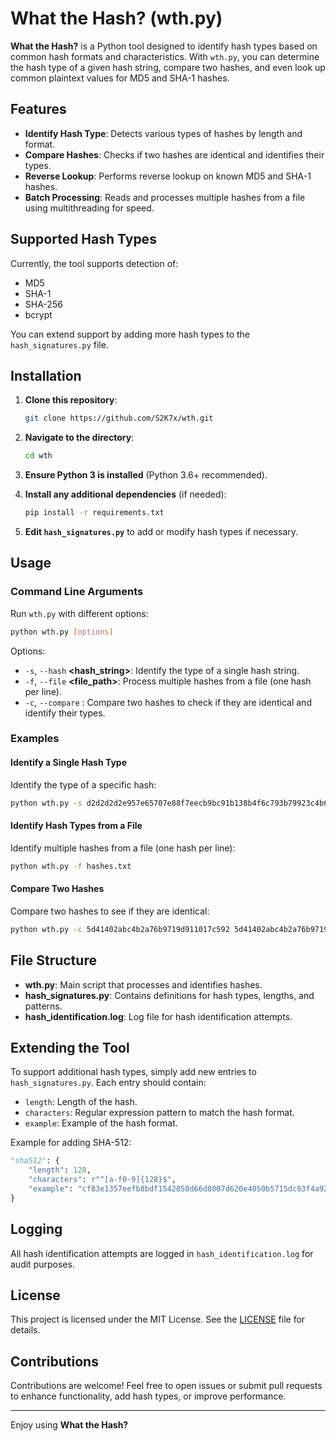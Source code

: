 # What the Hash? (wth.py)

**What the Hash?** is a Python tool designed to identify hash types based on common hash formats and characteristics. With `wth.py`, you can determine the hash type of a given hash string, compare two hashes, and even look up common plaintext values for MD5 and SHA-1 hashes.

## Features

- **Identify Hash Type**: Detects various types of hashes by length and format.
- **Compare Hashes**: Checks if two hashes are identical and identifies their types.
- **Reverse Lookup**: Performs reverse lookup on known MD5 and SHA-1 hashes.
- **Batch Processing**: Reads and processes multiple hashes from a file using multithreading for speed.

## Supported Hash Types

Currently, the tool supports detection of:
- MD5
- SHA-1
- SHA-256
- bcrypt

You can extend support by adding more hash types to the `hash_signatures.py` file.

## Installation

1. **Clone this repository**:
   ```bash
   git clone https://github.com/S2K7x/wth.git
   ```
2. **Navigate to the directory**:
   ```bash
   cd wth
   ```
3. **Ensure Python 3 is installed** (Python 3.6+ recommended).

4. **Install any additional dependencies** (if needed):
   ```bash
   pip install -r requirements.txt
   ```

5. **Edit `hash_signatures.py`** to add or modify hash types if necessary.

## Usage

### Command Line Arguments
Run `wth.py` with different options:

```bash
python wth.py [options]
```

Options:
- `-s`, `--hash` **<hash_string>**: Identify the type of a single hash string.
- `-f`, `--file` **<file_path>**: Process multiple hashes from a file (one hash per line).
- `-c`, `--compare` **<hash1> <hash2>**: Compare two hashes to check if they are identical and identify their types.

### Examples

#### Identify a Single Hash Type
Identify the type of a specific hash:
```bash
python wth.py -s d2d2d2d2e957e65707e88f7eecb9bc91b138b4f6c793b79923c4b6df3b67f0d2
```

#### Identify Hash Types from a File
Identify multiple hashes from a file (one hash per line):
```bash
python wth.py -f hashes.txt
```

#### Compare Two Hashes
Compare two hashes to see if they are identical:
```bash
python wth.py -c 5d41402abc4b2a76b9719d911017c592 5d41402abc4b2a76b9719d911017c592
```

## File Structure

- **wth.py**: Main script that processes and identifies hashes.
- **hash_signatures.py**: Contains definitions for hash types, lengths, and patterns.
- **hash_identification.log**: Log file for hash identification attempts.

## Extending the Tool

To support additional hash types, simply add new entries to `hash_signatures.py`. Each entry should contain:
- `length`: Length of the hash.
- `characters`: Regular expression pattern to match the hash format.
- `example`: Example of the hash format.

Example for adding SHA-512:
```python
"sha512": {
    "length": 128,
    "characters": r"^[a-f0-9]{128}$",
    "example": "cf83e1357eefb8bdf1542850d66d8007d620e4050b5715dc83f4a921d36ce9ce47d0d13c5d85f2b0ff8318d2877eec2f63b931bd47417a81a538327af927da3e"
}
```

## Logging

All hash identification attempts are logged in `hash_identification.log` for audit purposes.

## License

This project is licensed under the MIT License. See the [LICENSE](LICENSE) file for details.

## Contributions

Contributions are welcome! Feel free to open issues or submit pull requests to enhance functionality, add hash types, or improve performance.

---

Enjoy using **What the Hash?**
